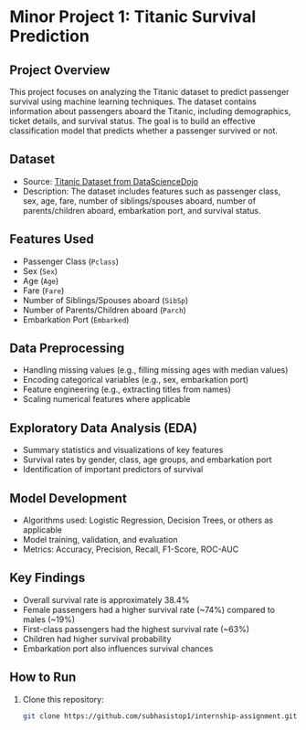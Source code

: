 # Minor Project 1: Titanic Survival Prediction

## Project Overview
This project focuses on analyzing the Titanic dataset to predict passenger survival using machine learning techniques. The dataset contains information about passengers aboard the Titanic, including demographics, ticket details, and survival status. The goal is to build an effective classification model that predicts whether a passenger survived or not.

## Dataset
- Source: [Titanic Dataset from DataScienceDojo](https://raw.githubusercontent.com/datasciencedojo/datasets/master/titanic.csv)
- Description: The dataset includes features such as passenger class, sex, age, fare, number of siblings/spouses aboard, number of parents/children aboard, embarkation port, and survival status.

## Features Used
- Passenger Class (`Pclass`)
- Sex (`Sex`)
- Age (`Age`)
- Fare (`Fare`)
- Number of Siblings/Spouses aboard (`SibSp`)
- Number of Parents/Children aboard (`Parch`)
- Embarkation Port (`Embarked`)

## Data Preprocessing
- Handling missing values (e.g., filling missing ages with median values)
- Encoding categorical variables (e.g., sex, embarkation port)
- Feature engineering (e.g., extracting titles from names)
- Scaling numerical features where applicable

## Exploratory Data Analysis (EDA)
- Summary statistics and visualizations of key features
- Survival rates by gender, class, age groups, and embarkation port
- Identification of important predictors of survival

## Model Development
- Algorithms used: Logistic Regression, Decision Trees, or others as applicable
- Model training, validation, and evaluation
- Metrics: Accuracy, Precision, Recall, F1-Score, ROC-AUC

## Key Findings
- Overall survival rate is approximately 38.4%
- Female passengers had a higher survival rate (~74%) compared to males (~19%)
- First-class passengers had the highest survival rate (~63%)
- Children had higher survival probability
- Embarkation port also influences survival chances

## How to Run
1. Clone this repository:
   ```bash
   git clone https://github.com/subhasistop1/internship-assignment.git
